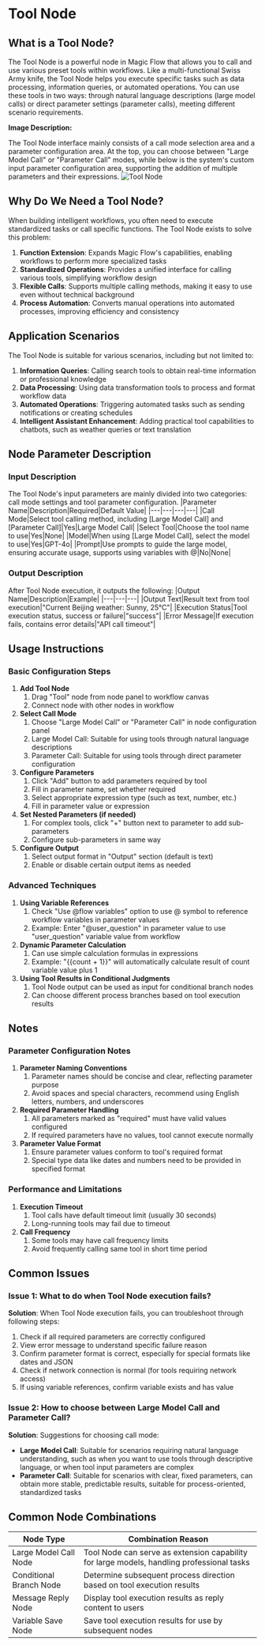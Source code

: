 # Tool Node

## What is a Tool Node?
The Tool Node is a powerful node in Magic Flow that allows you to call and use various preset tools within workflows. Like a multi-functional Swiss Army knife, the Tool Node helps you execute specific tasks such as data processing, information queries, or automated operations. You can use these tools in two ways: through natural language descriptions (large model calls) or direct parameter settings (parameter calls), meeting different scenario requirements.

**Image Description:**

The Tool Node interface mainly consists of a call mode selection area and a parameter configuration area. At the top, you can choose between "Large Model Call" or "Parameter Call" modes, while below is the system's custom input parameter configuration area, supporting the addition of multiple parameters and their expressions.
![Tool Node](/static/img/Tool.png)

## Why Do We Need a Tool Node?
When building intelligent workflows, you often need to execute standardized tasks or call specific functions. The Tool Node exists to solve this problem:
1. **Function Extension**: Expands Magic Flow's capabilities, enabling workflows to perform more specialized tasks
2. **Standardized Operations**: Provides a unified interface for calling various tools, simplifying workflow design
3. **Flexible Calls**: Supports multiple calling methods, making it easy to use even without technical background
4. **Process Automation**: Converts manual operations into automated processes, improving efficiency and consistency

## Application Scenarios
The Tool Node is suitable for various scenarios, including but not limited to:
1. **Information Queries**: Calling search tools to obtain real-time information or professional knowledge
2. **Data Processing**: Using data transformation tools to process and format workflow data
3. **Automated Operations**: Triggering automated tasks such as sending notifications or creating schedules
4. **Intelligent Assistant Enhancement**: Adding practical tool capabilities to chatbots, such as weather queries or text translation

## Node Parameter Description
### Input Description
The Tool Node's input parameters are mainly divided into two categories: call mode settings and tool parameter configuration.
|Parameter Name|Description|Required|Default Value|
|---|---|---|---|
|Call Mode|Select tool calling method, including [Large Model Call] and [Parameter Call]|Yes|Large Model Call|
|Select Tool|Choose the tool name to use|Yes|None|
|Model|When using [Large Model Call], select the model to use|Yes|GPT-4o|
|Prompt|Use prompts to guide the large model, ensuring accurate usage, supports using variables with @|No|None|

### Output Description
After Tool Node execution, it outputs the following:
|Output Name|Description|Example|
|---|---|---|
|Output Text|Result text from tool execution|"Current Beijing weather: Sunny, 25°C"|
|Execution Status|Tool execution status, success or failure|"success"|
|Error Message|If execution fails, contains error details|"API call timeout"|

## Usage Instructions
### Basic Configuration Steps
1. **Add Tool Node**
    1. Drag "Tool" node from node panel to workflow canvas
    2. Connect node with other nodes in workflow
2. **Select Call Mode**
    1. Choose "Large Model Call" or "Parameter Call" in node configuration panel
    2. Large Model Call: Suitable for using tools through natural language descriptions
    3. Parameter Call: Suitable for using tools through direct parameter configuration
3. **Configure Parameters**
    1. Click "Add" button to add parameters required by tool
    2. Fill in parameter name, set whether required
    3. Select appropriate expression type (such as text, number, etc.)
    4. Fill in parameter value or expression
4. **Set Nested Parameters (if needed)**
    1. For complex tools, click "+" button next to parameter to add sub-parameters
    2. Configure sub-parameters in same way
5. **Configure Output**
    1. Select output format in "Output" section (default is text)
    2. Enable or disable certain output items as needed

### Advanced Techniques
1. **Using Variable References**
    1. Check "Use @flow variables" option to use @ symbol to reference workflow variables in parameter values
    2. Example: Enter "@user_question" in parameter value to use "user_question" variable value from workflow
2. **Dynamic Parameter Calculation**
    1. Can use simple calculation formulas in expressions
    2. Example: "{{count + 1}}" will automatically calculate result of count variable value plus 1
3. **Using Tool Results in Conditional Judgments**
    1. Tool Node output can be used as input for conditional branch nodes
    2. Can choose different process branches based on tool execution results

## Notes
### Parameter Configuration Notes
1. **Parameter Naming Conventions**
    1. Parameter names should be concise and clear, reflecting parameter purpose
    2. Avoid spaces and special characters, recommend using English letters, numbers, and underscores
2. **Required Parameter Handling**
    1. All parameters marked as "required" must have valid values configured
    2. If required parameters have no values, tool cannot execute normally
3. **Parameter Value Format**
    1. Ensure parameter values conform to tool's required format
    2. Special type data like dates and numbers need to be provided in specified format

### Performance and Limitations
1. **Execution Timeout**
    1. Tool calls have default timeout limit (usually 30 seconds)
    2. Long-running tools may fail due to timeout
2. **Call Frequency**
    1. Some tools may have call frequency limits
    2. Avoid frequently calling same tool in short time period

## Common Issues
### Issue 1: What to do when Tool Node execution fails?
**Solution**: When Tool Node execution fails, you can troubleshoot through following steps:
1. Check if all required parameters are correctly configured
2. View error message to understand specific failure reason
3. Confirm parameter format is correct, especially for special formats like dates and JSON
4. Check if network connection is normal (for tools requiring network access)
5. If using variable references, confirm variable exists and has value

### Issue 2: How to choose between Large Model Call and Parameter Call?
**Solution**: Suggestions for choosing call mode:
- **Large Model Call**: Suitable for scenarios requiring natural language understanding, such as when you want to use tools through descriptive language, or when tool input parameters are complex
- **Parameter Call**: Suitable for scenarios with clear, fixed parameters, can obtain more stable, predictable results, suitable for process-oriented, standardized tasks

## Common Node Combinations
|**Node Type**|**Combination Reason**|
|---|---|
|Large Model Call Node|Tool Node can serve as extension capability for large models, handling professional tasks|
|Conditional Branch Node|Determine subsequent process direction based on tool execution results|
|Message Reply Node|Display tool execution results as reply content to users|
|Variable Save Node|Save tool execution results for use by subsequent nodes| 